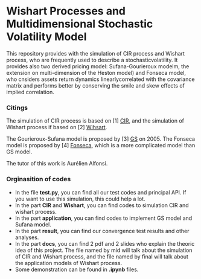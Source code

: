 # Wishart Processes and Multidimensional Stochastic Volatility Model

This repository provides with the simulation of CIR process and Wishart process, who are frequently used to describe a stochasticvolatility. 
It provides also two derived pricing model: Sufana-Gourieroux modelm, the extension on multi-dimension of the Heston model) and Fonseca model, who cnsiders assets return dynamics linearlycorrelated with the covariance matrix and performs better by conserving the smile and skew effects of implied correlation.


### Citings
The simulation of CIR process is based on [1] [CIR](https://hal.archives-ouvertes.fr/hal-00143723v5/document), and the simulation of Wishart process if based on [2] [Wihsart](https://projecteuclid.org/journals/annals-of-applied-probability/volume-23/issue-3/Exact-and-high-order-discretization-schemes-for-Wishart-processes-and/10.1214/12-AAP863.full).

The Gourieroux-Sufana model is proposed by [3] [GS](https://papers.ssrn.com/sol3/papers.cfm?abstract_id=757312) on 2005.
The Fonseca model is proposed by [4] [Fonseca](https://link.springer.com/content/pdf/10.1007/s11147-008-9018-x.pdf), which is a more complicated model than GS model. 

The tutor of this work is Aurélien Alfonsi.

### Orginasition of codes

* In the file **test.py**, you can find all our test codes and principal API. If you want to use this simulation, this could help a lot.
* In the part **CIR** and **Wishart**, you can find codes to simulation CIR and wishart process.
* In the part **application**, you can find codes to implement GS model and Sufana model.
* In the part **result**, you can find our convergence test results and other analyses.
* In the part **docs**, you can find 2 pdf and 2 slides who explain the theoric idea of this project. The file named by mid will talk about the simulation of CIR and Wishart process, and the file named by final will talk about the application models of Wishart process.
* Some demonstration can be found in **.ipynb** files.

